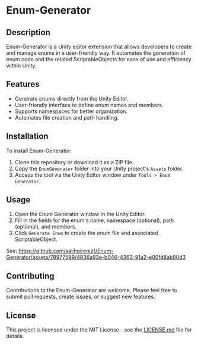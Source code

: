 # Enum-Generator

## Description
Enum-Generator is a Unity editor extension that allows developers to create and manage enums in a user-friendly way. It automates the generation of enum code and the related ScriptableObjects for ease of use and efficiency within Unity.

## Features
- Generate enums directly from the Unity Editor.
- User-friendly interface to define enum names and members.
- Supports namespaces for better organization.
- Automates file creation and path handling.

## Installation
To install Enum-Generator:
1. Clone this repository or download it as a ZIP file.
2. Copy the `EnumGenerator` folder into your Unity project's `Assets` folder.
3. Access the tool via the Unity Editor window under `Tools > Enum Generator`.

## Usage
1. Open the Enum Generator window in the Unity Editor.
2. Fill in the fields for the enum's name, namespace (optional), path (optional), and members.
3. Click `Generate Enum` to create the enum file and associated ScriptableObject.

See:   https://github.com/salihgireniz1/Enum-Generator/assets/78977599/4836a93e-b046-4363-91a2-e00fd8ab90d3

## Contributing
Contributions to the Enum-Generator are welcome. Please feel free to submit pull requests, create issues, or suggest new features.

## License
This project is licensed under the MIT License - see the [LICENSE.md](LICENSE) file for details.




